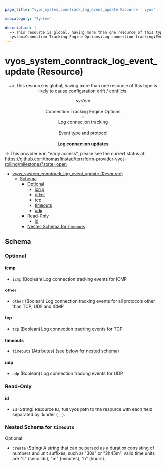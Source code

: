 ```yaml
---
page_title: "vyos_system_conntrack_log_event_update Resource - vyos"

subcategory: "System"

description: |-
  ~> This resource is global, having more than one resource of this type is likely to cause configuration drift / conflicts.
  system⯯Connection Tracking Engine Options⯯Log connection tracking⯯Event type and protocol⯯Log connection updates
---
```


# vyos_system_conntrack_log_event_update (Resource)
<center>

~> This resource is global, having more than one resource of this type is likely to cause configuration drift / conflicts.

*system*  
⯯  
Connection Tracking Engine Options  
⯯  
Log connection tracking  
⯯  
Event type and protocol  
⯯  
**Log connection updates**


</center>

-> This provider is in "early access", please see the current status at: https://github.com/thomasfinstad/terraform-provider-vyos-rolling/milestones?state=open

<!--TOC-->

- [vyos_system_conntrack_log_event_update (Resource)](#vyos_system_conntrack_log_event_update-resource)
  - [Schema](#schema)
    - [Optional](#optional)
      - [icmp](#icmp)
      - [other](#other)
      - [tcp](#tcp)
      - [timeouts](#timeouts)
      - [udp](#udp)
    - [Read-Only](#read-only)
      - [id](#id)
    - [Nested Schema for `timeouts`](#nested-schema-for-timeouts)

<!--TOC-->

<!-- schema generated by tfplugindocs -->
## Schema

### Optional

#### icmp
- `icmp` (Boolean) Log connection tracking events for ICMP
#### other
- `other` (Boolean) Log connection tracking events for all protocols other than TCP, UDP and ICMP
#### tcp
- `tcp` (Boolean) Log connection tracking events for TCP
#### timeouts
- `timeouts` (Attributes) (see [below for nested schema](#nestedatt--timeouts))
#### udp
- `udp` (Boolean) Log connection tracking events for UDP

### Read-Only

#### id
- `id` (String) Resource ID, full vyos path to the resource with each field separated by dunder (`__`).

<a id="nestedatt--timeouts"></a>
### Nested Schema for `timeouts`

Optional:

- `create` (String) A string that can be [parsed as a duration](https://pkg.go.dev/time#ParseDuration) consisting of numbers and unit suffixes, such as &#34;30s&#34; or &#34;2h45m&#34;. Valid time units are &#34;s&#34; (seconds), &#34;m&#34; (minutes), &#34;h&#34; (hours).

